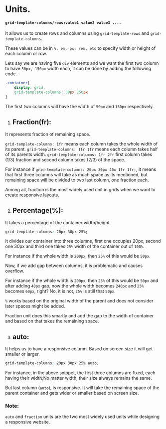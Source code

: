 # Units.

#### `grid-template-columns/rows:value1 value2 value3 .... `

It allows us to create rows and columns using `grid-template-rows` and `grid-template-columns`.

These values can be in `%, em, px, rem, etc` to specify width or height of each column or row.

Lets say we are having five `div` elements and we want the first two column to have `50px, 150px` width each, it can be done by adding the following code.

```css
.container{
    display: grid,
    grid-template-columns: 50px 150px
}

```

The first two columns will have the width of `50px` and `150px` respectively.

1. ## Fraction(fr):

It represents fraction of remaining space.

`grid-template-columns: 1fr` means each column takes the whole width of its parent.
`grid-template-columns: 1fr 1fr` means each column takes half of its parents width.
`grid-template-columns: 1fr 2fr` first column takes (1/3) fraction and second column takes (2/3) of the space.

For instance if `grid-template-columns: 20px 30px 40x 1fr 1fr;`, it means that first three columns will take as much space as its mentioned, but remaining space will be divided to two last column, one fraction each.

Among all, fraction is the most widely used unit in grids when we want to create responsive layouts.

2. ## Percentage(%):

It takes a percentage of the container width/height.

```css
grid-template-columns: 20px 30px 25%;
```

It divides our container into three columns, first one occupies 20px, second one 30px and third one takes `25%` width of the container out of `100%`.

For instance if the whole width is `200px`, then `25%` of this would be `50px`.

Now, if we add gap between columns, it is problematic and causes overflow.

For instance if the whole width is `200px`, then `25%` of this would be `50px` and after adding `40px` gap, now the whole width becomes `240px` and `25%` becomes `60px`, right?
No, it is not, `25%` is still that `50px`.

`%` works based on the original width of the parent and does not consider later spaces might be added.

Fraction unit does this smartly and add the gap to the width of container and based on that takes the remaining space.

3. ## auto:

It helps us to have a responsive column. Based on screen size it will get smaller or larger.

```css
grid-template-columns: 20px 30px 25% auto;
```

For instance, in the above snippet, the first three columns are fixed, each having their width;No matter width, their size always remains the same.

But last column (`auto`), is responsive. It will take the remaining space of the parent container and gets wider or smaller based on screen size.

### Note:

`auto` and `fraction` units are the two most widely used units while designing a responsive website.
